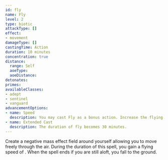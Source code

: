 ```yaml
---
id: fly
name: Fly
level: 2
type: biotic
attackType: []
effect:
- movement
damageType: []
castingTime: Action
duration: 10 minutes
concentration: true
distance:
  range: Self
  aoeType: 
  aoeDistance: 
detonates: 
primes: 
availableClasses:
- adept
- sentinel
- vanguard
advancementOptions:
- name: Speed
  description: You may cast Fly as a bonus action. Increase the flying speed to <me-distance length="90" />
- name: Extended Cast
  description: The duration of fly becomes 30 minutes.
---
```

Create a negative mass effect field around yourself allowing you to move freely through the air. During the duration of
this spell, you gain a flying speed of <me-distance length="60" />. When the spell ends if you are still aloft, you fall to the ground.

